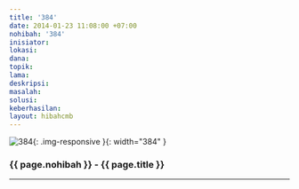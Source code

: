 ```yaml
---
title: '384'
date: 2014-01-23 11:08:00 +07:00
nohibah: '384'
inisiator: 
lokasi: 
dana: 
topik: 
lama: 
deskripsi: 
masalah: 
solusi: 
keberhasilan: 
layout: hibahcmb
---
```


![384](/static/img/hibahcmb/384.png){: .img-responsive }{: width="384" }

### {{ page.nohibah }} - {{ page.title }}

---
